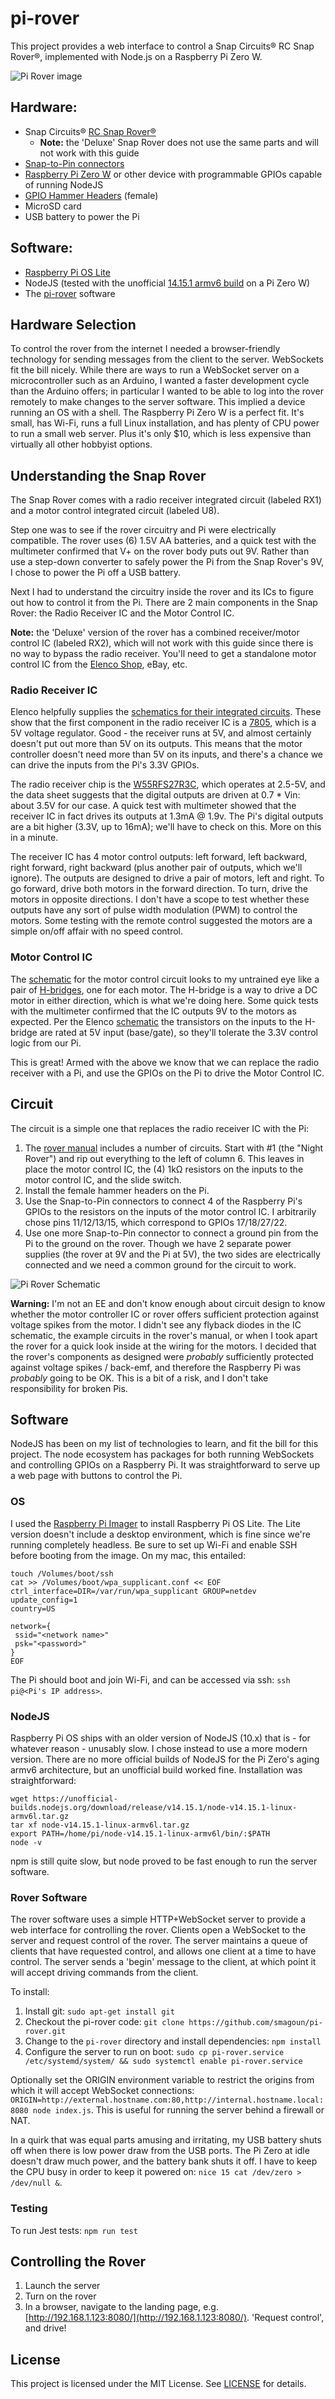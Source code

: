 # pi-rover
This project provides a web interface to control a Snap Circuits® RC Snap Rover®, implemented with Node.js on a Raspberry Pi Zero W.

![Pi Rover image](doc/pi-rover.jpeg)

## Hardware:
* Snap Circuits® [RC Snap Rover®](https://shop.elenco.com/consumers/rc-snap-rover.html)
  * **Note:** the 'Deluxe' Snap Rover does not use the same parts and will not work with this guide
* [Snap-to-Pin connectors](https://www.amazon.com/Snap-Circuits-Project-Connectors-Expand/dp/B013DA8XH0)
* [Raspberry Pi Zero W](https://www.raspberrypi.org/products/raspberry-pi-zero-w/?resellerType=home) or other device with 
programmable GPIOs capable of running NodeJS
* [GPIO Hammer Headers](https://www.adafruit.com/product/3413) (female)
* MicroSD card
* USB battery to power the Pi

## Software:
* [Raspberry Pi OS Lite](https://www.raspberrypi.org/software/operating-systems/)
* NodeJS (tested with the unofficial [14.15.1 armv6 build](https://unofficial-builds.nodejs.org/download/release/v14.15.1/node-v14.15.1-linux-armv6l.tar.gz) on a Pi Zero W)
* The [pi-rover](https://github.com/smagoun/pi-rover/) software

## Hardware Selection
To control the rover from the internet I needed a browser-friendly technology for sending messages from the client to the server. WebSockets fit the
bill nicely. While there are ways to run a WebSocket server on a microcontroller such as an Arduino, I wanted a faster development cycle than the
Arduino offers; in particular I wanted to be able to log into the rover remotely to make changes to the server software. This implied a device
running an OS with a shell. The Raspberry Pi Zero W is a perfect fit. It's small, has Wi-Fi, runs a full Linux installation, and has plenty of CPU
power to run a small web server. Plus it's only $10, which is less expensive than virtually all other hobbyist options.

## Understanding the Snap Rover
The Snap Rover comes with a radio receiver integrated circuit (labeled RX1) and a motor control integrated circuit (labeled U8).

Step one was to see if the rover circuitry and Pi were electrically compatible. The rover uses (6) 1.5V AA batteries,
and a quick test with the multimeter confirmed that V+ on the rover body puts out 9V. Rather than use a step-down converter to safely
power the Pi from the Snap Rover's 9V, I chose to power the Pi off a USB battery.

Next I had to understand the circuitry inside the rover and its ICs to figure out how to control it from the Pi. There are 2 main
components in the Snap Rover: the Radio Receiver IC and the Motor Control IC.

**Note:** the 'Deluxe' version of the rover has a combined receiver/motor control IC (labeled RX2), which will not work with this 
guide since there is no way to bypass the radio receiver. You'll need to get a standalone motor control IC from the 
[Elenco Shop](https://shop.elenco.com/consumers/motor-control-ic.html), eBay, etc.


### Radio Receiver IC
Elenco helpfully supplies the [schematics for their integrated circuits](https://www.elenco.com/wp-content/uploads/2017/10/ic_info.pdf).
These show that the first component in the radio receiver IC is a [7805](https://www.sparkfun.com/datasheets/Components/LM7805.pdf), which
is a 5V voltage regulator. Good - the receiver runs at 5V, and almost certainly doesn't put out more than 5V on its outputs. This means that
the motor controller doesn't need more than 5V on its inputs, and there's a chance we can drive the inputs from the Pi's 3.3V GPIOs. 

The radio receiver chip is the [W55RFS27R3C](https://www.alldatasheet.com/datasheet-pdf/pdf/228390/WINBOND/W55RFS27R3C.html), which operates at 2.5-5V,
and the data sheet suggests that the digital outputs are driven at 0.7 * Vin: about 3.5V for our case. A quick test with multimeter showed 
that the receiver IC in fact drives its outputs at 1.3mA @ 1.9v. The Pi's digital outputs are a bit higher (3.3V, up to 16mA); we'll have to check on this. 
More on this in a minute.

The receiver IC has 4 motor control outputs: left forward, left backward, right forward, right backward (plus another pair of outputs, which
we'll ignore). The outputs are designed to drive a pair of motors, left and right. To go forward, drive both motors in the forward direction.
To turn, drive the motors in opposite directions. I don't have a scope to test whether these outputs have any sort of pulse width modulation (PWM)
to control the motors. Some testing with the remote control suggested the motors are a simple on/off affair with no speed control.

### Motor Control IC
The [schematic](https://www.elenco.com/wp-content/uploads/2017/10/ic_info.pdf) for the motor control circuit looks to my untrained eye like a
pair of [H-bridges](https://en.wikipedia.org/wiki/H-bridge), one for each motor. The H-bridge is a way to drive a DC motor in either direction,
which is what we're doing here. Some quick tests with the multimeter confirmed that the IC outputs 9V to the motors as expected. Per the Elenco
[schematic](https://www.elenco.com/wp-content/uploads/2017/10/ic_info.pdf) the transistors on the inputs to the H-bridge are rated at 5V input
(base/gate), so they'll tolerate the 3.3V control logic from our Pi.

This is great! Armed with the above we know that we can replace the radio receiver with a Pi, and use the GPIOs on the Pi to drive the Motor
Control IC.


## Circuit

The circuit is a simple one that replaces the radio receiver IC with the Pi:
1. The [rover manual](https://www.elenco.com/wp-content/uploads/2011/03/SCROV-10_REV-F.pdf) includes a number of circuits. Start with #1 (the 
"Night Rover") and rip out everything to the left of column 6. This leaves in place the motor control IC, the (4) 1kΩ resistors
on the inputs to the motor control IC, and the slide switch.
1. Install the female hammer headers on the Pi.
1. Use the Snap-to-Pin connectors to connect 4 of the Raspberry Pi's GPIOs to the resistors on the inputs of the motor control IC. I arbitrarily
chose pins 11/12/13/15, which correspond to GPIOs 17/18/27/22.
1. Use one more Snap-to-Pin connector to connect a ground pin from the Pi to the ground on the rover. Though we have 2 separate power supplies
(the rover at 9V and the Pi at 5V), the two sides are electrically connected and we need a common ground for the circuit to work.

![Pi Rover Schematic](doc/pi-rover-schematic.png)

**Warning:** I'm not an EE and don't know enough about circuit design to know whether the motor controller IC or rover offers sufficient protection 
against voltage spikes from the motor. I didn't see any flyback diodes in the IC schematic, the example circuits in the rover's manual, or when
I took apart the rover for a quick look inside at the wiring for the motors. I decided that the rover's components as designed were *probably* 
sufficiently protected against voltage spikes / back-emf, and therefore the Raspberry Pi was *probably* going to be OK. This is a bit of a risk,
and I don't take responsibility for broken Pis.

## Software
NodeJS has been on my list of technologies to learn, and fit the bill for this project. The node ecosystem has packages for both running WebSockets
and controlling GPIOs on a Raspberry Pi. It was straightforward to serve up a web page with buttons to control the Pi.

### OS
I used the [Raspberry Pi Imager](https://www.raspberrypi.org/blog/raspberry-pi-imager-imaging-utility/) to install Raspberry Pi OS Lite. The 
Lite version doesn't include a desktop environment, which is fine since we're running completely headless. Be sure to set up Wi-Fi and enable SSH
before booting from the image. On my mac, this entailed:

```
touch /Volumes/boot/ssh
cat >> /Volumes/boot/wpa_supplicant.conf << EOF
ctrl_interface=DIR=/var/run/wpa_supplicant GROUP=netdev
update_config=1
country=US

network={
 ssid="<network name>"
 psk="<password>"
}
EOF
```

The Pi should boot and join Wi-Fi, and can be accessed via ssh: `ssh pi@<Pi's IP address>`. 


### NodeJS
Raspberry Pi OS ships with an older version of NodeJS (10.x) that is - for whatever reason - unusably slow. I chose instead to use a more
modern version. There are no more official builds of NodeJS for the Pi Zero's aging armv6 architecture, but an unofficial build worked fine. 
Installation was straightforward:
```
wget https://unofficial-builds.nodejs.org/download/release/v14.15.1/node-v14.15.1-linux-armv6l.tar.gz
tar xf node-v14.15.1-linux-armv6l.tar.gz
export PATH=/home/pi/node-v14.15.1-linux-armv6l/bin/:$PATH
node -v
```

npm is still quite slow, but node proved to be fast enough to run the server software.

### Rover Software
The rover software uses a simple HTTP+WebSocket server to provide a web interface for controlling the rover. Clients open a WebSocket to the
server and request control of the rover. The server maintains a queue of clients that have requested control, and allows one client at a time 
to have control. The server sends a 'begin' message to the client, at which point it will accept driving commands from the client.

To install:
1. Install git: `sudo apt-get install git`
1. Checkout the pi-rover code: `git clone https://github.com/smagoun/pi-rover.git`
1. Change to the `pi-rover` directory and install dependencies: `npm install`
1. Configure the server to run on boot: `sudo cp pi-rover.service /etc/systemd/system/ && sudo systemctl enable pi-rover.service`

Optionally set the ORIGIN environment variable to restrict the origins from which it will accept WebSocket connections:
`ORIGIN=http://external.hostname.com:80,http://internal.hostname.local:8080 node index.js`. This is useful for running the server
behind a firewall or NAT.

In a quirk that was equal parts amusing and irritating, my USB battery shuts off when there is low power draw from the USB ports.
The Pi Zero at idle doesn't draw much power, and the battery bank shuts it off. I have to keep the CPU busy in order to keep it powered on:
`nice 15 cat /dev/zero > /dev/null &`.

### Testing
To run Jest tests: `npm run test`

## Controlling the Rover
1. Launch the server
1. Turn on the rover
1. In a browser, navigate to the landing page, e.g. [http://192.168.1.123:8080/](http://192.168.1.123:8080/). 'Request control', and drive!

## License
This project is licensed under the MIT License. See [LICENSE](LICENSE) for details.

